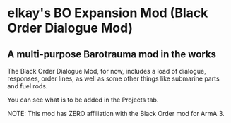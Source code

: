 # elkay's BO Expansion Mod (Black Order Dialogue Mod)
## A multi-purpose Barotrauma mod in the works

The Black Order Dialogue Mod, for now, includes a load of dialogue, responses, order lines, as well as some other things like submarine parts and fuel rods.

You can see what is to be added in the Projects tab.

NOTE: This mod has ZERO affiliation with the Black Order mod for ArmA 3. 
